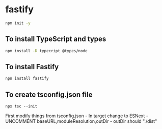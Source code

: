 # fastify


```bash
npm init -y
```

## To install TypeScript  and types

```bash
npm install -D typecript @types/node
```

## To install Fastify

```bash
npn install fastify
```


## To create tsconfig.json file 

```
npx tsc --init
```

First modify things from tsconfig.json 
    - In target change to ESNext
    - UNCOMMENT baseURL,moduleResolution,outDir
    - outDir should "./dist"
